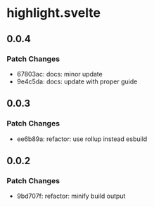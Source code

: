 # highlight.svelte

## 0.0.4

### Patch Changes

- 67803ac: docs: minor update
- 9e4c5da: docs: update with proper guide

## 0.0.3

### Patch Changes

- ee6b89a: refactor: use rollup instead esbuild

## 0.0.2

### Patch Changes

- 9bd707f: refactor: minify build output
